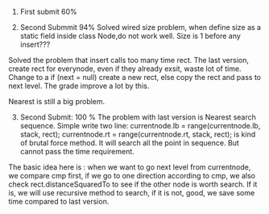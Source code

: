 1. First submit 60%

2. Second Submmit 94% 
Solved wired size problem, when define size as a static field inside class Node,do not work well. Size is 1 before any insert???

Solved the problem that insert calls too many time rect. The last version, create rect for everynode, even if they already exsit, waste lot of time. Change to a if (next = null) create a new rect, else copy the rect and pass to next level. The grade improve a lot by this.

Nearest is still a big problem. 

3. Second Submit: 100 %
The problem with last version is Nearest search sequence. Simple write two line: 			currentnode.lb = range(currentnode.lb, stack, rect);
			currentnode.rt = range(currentnode.rt, stack, rect);
is kind of brutal force method. It will search all the point in sequence. But cannot pass the time requirement.

The basic idea here is : when we want to go next level from currentnode, we compare cmp first, if we go to one direction according to cmp, we also check rect.distanceSquaredTo to see if the other node is worth search. If it is, we will use recursive method to search, if it is not, good, we save some time compared to last version. 
